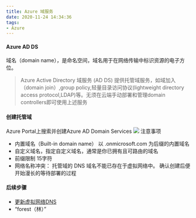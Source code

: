 ```yaml
---
title: Azure 域服务
date: 2020-11-24 14:34:36
tags:
- Azure
---
```

#### Azure AD DS
域名（domain name），是命名空间，域名用于在网络传输中标识资源的电子方位。
> Azure Active Directory 域服务 (AD DS) 提供托管域服务，如域加入（domain join）,group policy,轻量目录访问协议(lightweight directory access protocol,LDAP)等。无须在云端手动部署和管理domain controllers即可使用上述服务

#### 创建托管域
Azure Portal上搜索并创建Azure AD Domain Services
![](https://docs.microsoft.com/zh-cn/azure/active-directory-domain-services/media/tutorial-create-instance/basics-window.png)
注意事项
+ 内置域名（Built-in domain name） 以 .onmicrosoft.com 为后缀的内置域名
+ 自定义域名，指定自定义域名，通常是你已拥有且可路由的域名
+ 前缀限制 15字符
+ 网络名称冲突： 托管域的 DNS 域名不能已存在于虚拟网络中。
确认创建后便开始漫长的等待部署的过程
#### 后续步骤
+ [更新虚拟网络DNS](https://docs.microsoft.com/zh-cn/azure/active-directory-domain-services/tutorial-create-instance#update-dns-settings-for-the-azure-virtual-network)
+ “forest（林）”